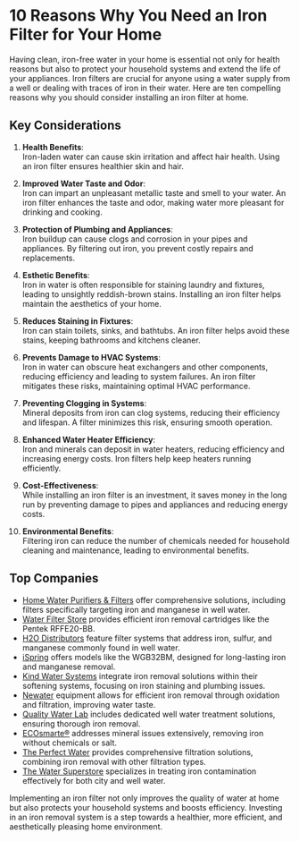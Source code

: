 # 10 Reasons Why You Need an Iron Filter for Your Home

Having clean, iron-free water in your home is essential not only for health reasons but also to protect your household systems and extend the life of your appliances. Iron filters are crucial for anyone using a water supply from a well or dealing with traces of iron in their water. Here are ten compelling reasons why you should consider installing an iron filter at home.

## Key Considerations

1. **Health Benefits**:  
Iron-laden water can cause skin irritation and affect hair health. Using an iron filter ensures healthier skin and hair.

2. **Improved Water Taste and Odor**:  
Iron can impart an unpleasant metallic taste and smell to your water. An iron filter enhances the taste and odor, making water more pleasant for drinking and cooking.

3. **Protection of Plumbing and Appliances**:  
Iron buildup can cause clogs and corrosion in your pipes and appliances. By filtering out iron, you prevent costly repairs and replacements.

4. **Esthetic Benefits**:  
Iron in water is often responsible for staining laundry and fixtures, leading to unsightly reddish-brown stains. Installing an iron filter helps maintain the aesthetics of your home.

5. **Reduces Staining in Fixtures**:  
Iron can stain toilets, sinks, and bathtubs. An iron filter helps avoid these stains, keeping bathrooms and kitchens cleaner.

6. **Prevents Damage to HVAC Systems**:  
Iron in water can obscure heat exchangers and other components, reducing efficiency and leading to system failures. An iron filter mitigates these risks, maintaining optimal HVAC performance.

7. **Preventing Clogging in Systems**:  
Mineral deposits from iron can clog systems, reducing their efficiency and lifespan. A filter minimizes this risk, ensuring smooth operation.

8. **Enhanced Water Heater Efficiency**:  
Iron and minerals can deposit in water heaters, reducing efficiency and increasing energy costs. Iron filters help keep heaters running efficiently.

9. **Cost-Effectiveness**:  
While installing an iron filter is an investment, it saves money in the long run by preventing damage to pipes and appliances and reducing energy costs.

10. **Environmental Benefits**:  
Filtering iron can reduce the number of chemicals needed for household cleaning and maintenance, leading to environmental benefits.

## Top Companies

- [Home Water Purifiers & Filters](/dir/home_water_purifiers__filters) offer comprehensive solutions, including filters specifically targeting iron and manganese in well water.
- [Water Filter Store](/dir/water_filter_store) provides efficient iron removal cartridges like the Pentek RFFE20-BB.
- [H2O Distributors](/dir/h2o_distributors) feature filter systems that address iron, sulfur, and manganese commonly found in well water.
- [iSpring](/dir/ispring) offers models like the WGB32BM, designed for long-lasting iron and manganese removal.
- [Kind Water Systems](/dir/kind_water_systems) integrate iron removal solutions within their softening systems, focusing on iron staining and plumbing issues.
- [Newater](/dir/newater) equipment allows for efficient iron removal through oxidation and filtration, improving water taste.
- [Quality Water Lab](/dir/quality_water_lab) includes dedicated well water treatment solutions, ensuring thorough iron removal.
- [ECOsmarte®](/dir/ecosmarte) addresses mineral issues extensively, removing iron without chemicals or salt.
- [The Perfect Water](/dir/the_perfect_water) provides comprehensive filtration solutions, combining iron removal with other filtration types.
- [The Water Superstore](/dir/the_water_superstore) specializes in treating iron contamination effectively for both city and well water.

Implementing an iron filter not only improves the quality of water at home but also protects your household systems and boosts efficiency. Investing in an iron removal system is a step towards a healthier, more efficient, and aesthetically pleasing home environment.